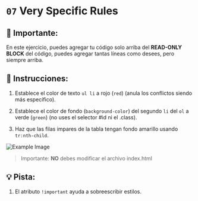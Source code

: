 # `07` Very Specific Rules

## 🔎 Importante:

En este ejercicio, puedes agregar tu código solo arriba del **READ-ONLY BLOCK** del código, puedes agregar tantas líneas como desees, pero siempre arriba.

## 📝 Instrucciones:

1. Establece el color de texto `ul li` a rojo (`red`) (anula los conflictos siendo más específico).

2. Establece el color de fondo (`background-color`) del segundo `li` del `ol` a verde (`green`) (no uses el selector #id ni el .class).

3. Haz que las filas impares de la tabla tengan fondo amarillo usando `tr:nth-child`.


![Example Image](../../.learn/assets/07-1.png?raw=true)
>Importante: **NO** debes modificar el archivo index.html

## 💡 Pista:

1. El atributo `!important` ayuda a sobreescribir estilos.
